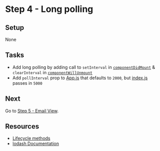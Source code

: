 # Step 4 - Long polling

## Setup

None

## Tasks

- Add long polling by adding call to `setInterval` in [`componentDidMount`](https://facebook.github.io/react/docs/component-specs.html#mounting-componentdidmount) & `clearInterval` in [`componentWillUnmount`](https://facebook.github.io/react/docs/component-specs.html#unmounting-componentwillunmount)
- Add `pollInterval` prop to [App.js](src/containers/App.js) that defaults to `2000`, but [index.js](src/index.js) passes in `5000`

## Next

Go to [Step 5 - Email View](https://github.com/benmvp/react-workshop/tree/master/05-email-view).

## Resources

- [Lifecycle methods](https://facebook.github.io/react/docs/component-specs.html#lifecycle-methods)
- [lodash Documentation](https://lodash.com/docs)
